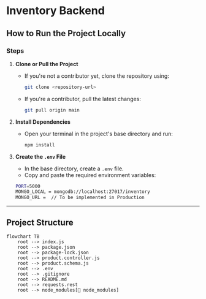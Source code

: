# Inventory Backend
## How to Run the Project Locally

### Steps

1. **Clone or Pull the Project**
   - If you're not a contributor yet, clone the repository using:
     ```bash
     git clone <repository-url>
     ```
   - If you're a contributor, pull the latest changes:
     ```bash
     git pull origin main
     ```

2. **Install Dependencies**
   - Open your terminal in the project's base directory and run:
     ```bash
     npm install
     ```

3. **Create the `.env` File**
   - In the base directory, create a `.env` file.
   - Copy and paste the required environment variables:
    ```bash
    PORT=5000
    MONGO_LOCAL = mongodb://localhost:27017/inventory
    MONGO_URL =  // To be implemented in Production

---

## Project Structure

```mermaid
flowchart TB
    root --> index.js
    root --> package.json
    root --> package-lock.json
    root --> product.controller.js
    root --> product.schema.js
    root --> .env
    root --> .gitignore
    root --> README.md
    root --> requests.rest
    root --> node_modules[📁 node_modules]
